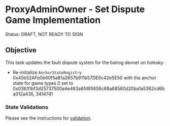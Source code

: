 # ProxyAdminOwner - Set Dispute Game Implementation

Status: DRAFT, NOT READY TO SIGN

## Objective

This task updates the fault dispute system for the balrog devnet on holesky:

* Re-initialize `AnchorStateRegistry` 0x45b52AFe0b60f5aB1a2657b911b57DE0c42e5E50 with the anchor state for game types 0 set to 0x03631bf3d25737500a4e483a8fd95656c68a68580d20ba1a5362cd6ba012a435, 3414741
<!--NEXT TASK DESCRIPTION-->

### State Validations

Please see the instructions for [validation](./VALIDATION.md).
